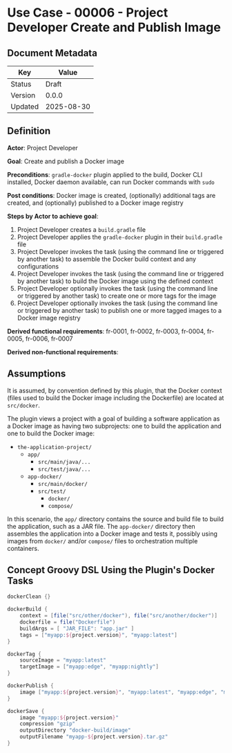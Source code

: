 # Use Case - 00006 - Project Developer Create and Publish Image

## Document Metadata

| Key     | Value      |
|---------|------------|
| Status  | Draft      |
| Version | 0.0.0      |
| Updated | 2025-08-30 |

## Definition

**Actor**: Project Developer

**Goal**: Create and publish a Docker image

**Preconditions**: `gradle-docker` plugin applied to the build, Docker CLI installed, Docker daemon available, can run 
Docker commands with `sudo`

**Post conditions**: Docker image is created, (optionally) additional tags are created, and (optionally) published to a 
Docker image registry

**Steps by Actor to achieve goal**:
1. Project Developer creates a `build.gradle` file
1. Project Developer applies the `gradle-docker` plugin in their `build.gradle` file
1. Project Developer invokes the task (using the command line or triggered by another task) to assemble the Docker build
context and any configurations
1. Project Developer invokes the task (using the command line or triggered by another task) to build the Docker image
using the defined context
1. Project Developer optionally invokes the task (using the command line or triggered by another task) to create one or
more tags for the image
1. Project Developer optionally invokes the task (using the command line or triggered by another task) to publish one or
   more tagged images to a Docker image registry

**Derived functional requirements**: fr-0001, fr-0002, fr-0003, fr-0004, fr-0005, fr-0006, fr-0007

**Derived non-functional requirements**:  

## Assumptions

It is assumed, by convention defined by this plugin, that the Docker context (files used to build the Docker image 
including the Dockerfile) are located at `src/docker`.

The plugin views a project with a goal of building a software application as a Docker image as having two subprojects:
one to build the application and one to build the Docker image:
- `the-application-project/`
   - `app/`
      - `src/main/java/...`
      - `src/test/java/...`
   - `app-docker/`
      - `src/main/docker/`
      - `src/test/`
         - `docker/`
         - `compose/`

In this scenario, the `app/` directory contains the source and build file to build the application, such as a JAR file.
The `app-docker/` directory then assembles the application into a Docker image and tests it, possibly using images from
`docker/` and/or `compose/` files to orchestration multiple containers.

## Concept Groovy DSL Using the Plugin's Docker Tasks

```groovy
dockerClean {}

dockerBuild {
    context = [file("src/other/docker"), file("src/another/docker")]
    dockerfile = file("Dockerfile")
    buildArgs = [ "JAR_FILE": "app.jar" ]
    tags = ["myapp:${project.version}", "myapp:latest"]
}

dockerTag {
    sourceImage = "myapp:latest"
    targetImage = ["myapp:edge", "myapp:nightly"]
}

dockerPublish {
    image ["myapp:${project.version}", "myapp:latest", "myapp:edge", "myapp:nightly"]
}

dockerSave {
    image "myapp:${project.version}"
    compression "gzip"
    outputDirectory "docker-build/image"
    outputFilename "myapp-${project.version}.tar.gz"
}
```
